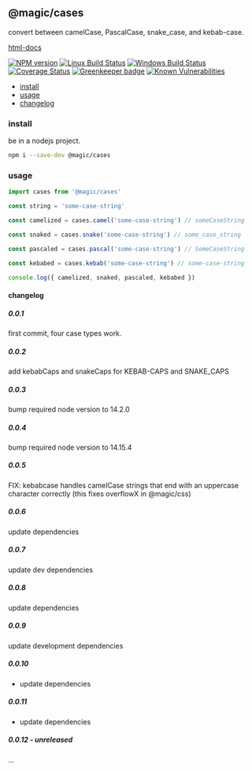 ## @magic/cases

convert between camelCase, PascalCase, snake_case, and kebab-case.

[html-docs](https://magic.github.io/cases/)

[![NPM version][npm-image]][npm-url]
[![Linux Build Status][travis-image]][travis-url]
[![Windows Build Status][appveyor-image]][appveyor-url]
[![Coverage Status][coveralls-image]][coveralls-url]
[![Greenkeeper badge][greenkeeper-image]][greenkeeper-url]
[![Known Vulnerabilities][snyk-image]][snyk-url]

[npm-image]: https://img.shields.io/npm/v/@magic/cases.svg
[npm-url]: https://www.npmjs.com/package/@magic/cases
[travis-image]: https://api.travis-ci.org/magic/cases.svg?branch=master
[travis-url]: https://travis-ci.org/magic/cases
[appveyor-image]: https://img.shields.io/appveyor/ci/magic/cases/master.svg
[appveyor-url]: https://ci.appveyor.com/project/magic/cases/branch/master
[coveralls-image]: https://coveralls.io/repos/github/magic/cases/badge.svg
[coveralls-url]: https://coveralls.io/github/magic/cases
[greenkeeper-image]: https://badges.greenkeeper.io/magic/cases.svg
[greenkeeper-url]: https://badges.greenkeeper.io/magic/cases.svg
[snyk-image]: https://snyk.io/test/github/magic/cases/badge.svg
[snyk-url]: https://snyk.io/test/github/magic/cases

- [install](#install)
- [usage](#usage)
- [changelog](#changelog)

### <a name="install"></a>install

be in a nodejs project.

```bash
npm i --save-dev @magic/cases
```

### <a name="usage"></a>usage

```javascript
import cases from '@magic/cases'

const string = 'some-case-string'

const camelized = cases.camel('some-case-string') // someCaseString

const snaked = cases.snake('some-case-string') // some_case_string

const pascaled = cases.pascal('some-case-string') // SomeCaseString

const kebabed = cases.kebab('some-case-string') // some-case-string

console.log({ camelized, snaked, pascaled, kebabed })
```

#### <a name="changelog"></a>changelog

##### 0.0.1

first commit, four case types work.

##### 0.0.2

add kebabCaps and snakeCaps for KEBAB-CAPS and SNAKE_CAPS

##### 0.0.3

bump required node version to 14.2.0

##### 0.0.4

bump required node version to 14.15.4

##### 0.0.5

FIX: kebabcase handles camelCase strings that end with an uppercase character correctly
(this fixes overflowX in @magic/css)

##### 0.0.6

update dependencies

##### 0.0.7

update dev dependencies

##### 0.0.8

update dependencies

##### 0.0.9

update development dependencies

##### 0.0.10

- update dependencies

##### 0.0.11

- update dependencies

##### 0.0.12 - unreleased

...
